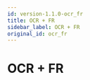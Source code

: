 ```yaml
---
id: version-1.1.0-ocr_fr
title: OCR + FR
sidebar_label: OCR + FR
original_id: ocr_fr
---
```


# OCR + FR